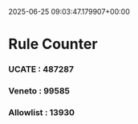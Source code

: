 2025-06-25 09:03:47.179907+00:00
# Rule Counter 
 ### UCATE : 487287

 ### Veneto : 99585

 ### Allowlist : 13930